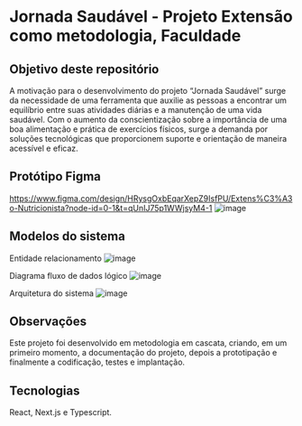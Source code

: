 # Jornada Saudável - Projeto Extensão como metodologia, Faculdade

## Objetivo deste repositório

A motivação para o desenvolvimento do projeto “Jornada Saudável” surge da necessidade de uma ferramenta que auxilie as pessoas a encontrar um equilíbrio entre suas atividades diárias e a manutenção de uma vida saudável. Com o aumento da conscientização sobre a importância de uma boa alimentação e prática de exercícios físicos, surge a demanda por soluções tecnológicas que proporcionem suporte e orientação de maneira acessível e eficaz.

## Protótipo Figma
https://www.figma.com/design/HRysgOxbEqarXepZ9IsfPU/Extens%C3%A3o-Nutricionista?node-id=0-1&t=qUnIJ75p1WWjsyM4-1
![image](https://github.com/wrspada02/jornada-saudavel/assets/90157791/bc5337f9-50f6-4d93-abe5-4e311c110a32)

## Modelos do sistema
Entidade relacionamento
![image](https://github.com/wrspada02/jornada-saudavel/assets/90157791/a7c915ba-7783-4341-9e47-b8d1f12cc5e6)

Diagrama fluxo de dados lógico
![image](https://github.com/wrspada02/jornada-saudavel/assets/90157791/6bbed79b-d8b0-44ae-9144-c631f60d74b7)

Arquitetura do sistema
![image](https://github.com/wrspada02/jornada-saudavel/assets/90157791/d3510449-fcff-48f7-9ffa-bcaf93f90a13)


## Observações
Este projeto foi desenvolvido em metodologia em cascata, criando, em um primeiro momento, a documentação do projeto, depois a prototipação e finalmente a codificação, testes e implantação.

## Tecnologias
React, Next.js e Typescript.
